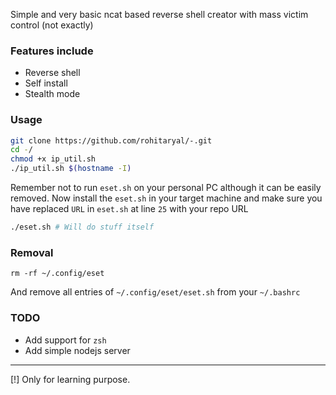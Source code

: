 Simple and very basic ncat based reverse shell creator with mass victim control (not exactly)

### Features include
- Reverse shell
- Self install
- Stealth mode

### Usage

```bash
git clone https://github.com/rohitaryal/-.git
cd -/
chmod +x ip_util.sh
./ip_util.sh $(hostname -I)
```

Remember not to run `eset.sh` on your personal PC although it can be easily removed.
Now install the `eset.sh` in your target machine and make sure you have replaced `URL` in `eset.sh` at line `25` with your repo URL
```bash
./eset.sh # Will do stuff itself
```

### Removal
```
rm -rf ~/.config/eset
```

And remove all entries of `~/.config/eset/eset.sh` from your `~/.bashrc`

### TODO
- Add support for `zsh`
- Add simple nodejs server
---
[!] Only for learning purpose.
